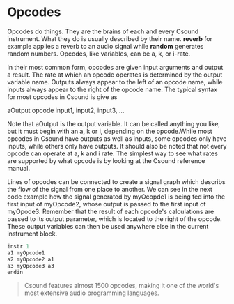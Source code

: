 # Opcodes

Opcodes do things. They are the brains of each and every Csound instrument. What they do is usually described by their name. **reverb** for example applies a reverb to an audio signal while **random** generates random numbers. Opcodes, like variables, can be a, k, or i-rate.

In their most common form, opcodes are given input arguments and output a result. The rate at which an opcode operates is determined by the output variable name. Outputs always appear to the left of an opcode name, while inputs always appear to the right of the opcode name. The typical syntax for most opcodes in Csound is give as

aOutput opcode input1, input2, input3, ...

Note that aOutput is the output variable. It can be called anything you like, but it must begin with an a, k or i, depending on the opcode.While most opcodes in Csound have outputs as well as inputs, some opcodes only have inputs, while others only have outputs. It should also be noted that not every opcode can operate at a, k and i rate. The simplest way to see what rates are supported by what opcode is by looking at the Csound reference manual.

Lines of opcodes can be connected to create a signal graph which describs the flow of the signal from one place to another. We can see in the next code example how the signal generated by myOcopde1 is being fed into the first input of myOpcode2, whose output is passed to the first input of myOpode3. Remember that the result of each opcode's calculations are passed to its output parameter, which is located to the right of the opcode. These output variables can then be used anywhere else in the current instrument block.

```csharp
instr 1
a1 myOpcode1 
a2 myOpcode2 a1
a3 myOpcode3 a3
endin
```

> Csound features almost 1500 opcodes, making it one of the world's most extensive audio programming languages.
